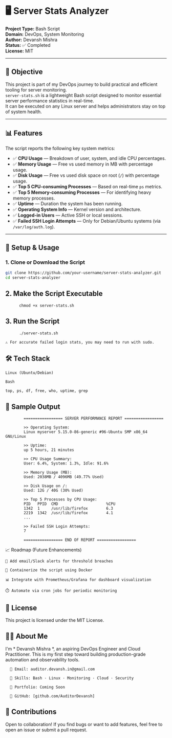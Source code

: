 # 🖥️ Server Stats Analyzer

**Project Type:** Bash Script  
**Domain:** DevOps, System Monitoring  
**Author:** Devansh Mishra  
**Status:** ✅ Completed  
**License:** MIT

---

## 🎯 Objective

This project is part of my DevOps journey to build practical and efficient tooling for server monitoring.  
`server-stats.sh` is a lightweight Bash script designed to monitor essential server performance statistics in real-time.  
It can be executed on any Linux server and helps administrators stay on top of system health.

---

## 📊 Features

The script reports the following key system metrics:

- ✅ **CPU Usage** — Breakdown of user, system, and idle CPU percentages.
- ✅ **Memory Usage** — Free vs used memory in MB with percentage usage.
- ✅ **Disk Usage** — Free vs used disk space on root (`/`) with percentage usage.
- ✅ **Top 5 CPU-consuming Processes** — Based on real-time `ps` metrics.
- ✅ **Top 5 Memory-consuming Processes** — For identifying heavy memory processes.
- ✅ **Uptime** — Duration the system has been running.
- ✅ **Operating System Info** — Kernel version and architecture.
- ✅ **Logged-in Users** — Active SSH or local sessions.
- ✅ **Failed SSH Login Attempts** — Only for Debian/Ubuntu systems (via `/var/log/auth.log`).

---

## 🚀 Setup & Usage

### 1. Clone or Download the Script

```bash
git clone https://github.com/your-username/server-stats-analyzer.git
cd server-stats-analyzer
```
## 2. Make the Script Executable
```
      chmod +x server-stats.sh
```
## 3. Run the Script
```
      ./server-stats.sh
```
    ⚠️ For accurate failed login stats, you may need to run with sudo.

## 🛠 Tech Stack

    Linux (Ubuntu/Debian)

    Bash

    top, ps, df, free, who, uptime, grep

## 📂 Sample Output
```
        ================= SERVER PERFORMANCE REPORT =================
        
        >> Operating System:
        Linux myserver 5.15.0-86-generic #96-Ubuntu SMP x86_64 GNU/Linux
        
        >> Uptime:
        up 5 hours, 21 minutes
        
        >> CPU Usage Summary:
        User: 6.4%, System: 1.3%, Idle: 91.6%
        
        >> Memory Usage (MB):
        Used: 2038MB / 4096MB (49.77% Used)
        
        >> Disk Usage on /:
        Used: 12G / 40G (30% Used)
        
        >> Top 5 Processes by CPU Usage:
        PID   PPID  CMD                     %CPU
        1342  1     /usr/lib/firefox        6.3
        2219  1342  /usr/lib/firefox        4.1
        ...
        
        >> Failed SSH Login Attempts:
        7
        
        ================= END OF REPORT =================
```
📈 Roadmap (Future Enhancements)

    🔔 Add email/Slack alerts for threshold breaches

    🐳 Containerize the script using Docker

    📊 Integrate with Prometheus/Grafana for dashboard visualization

    ⏱️ Automate via cron jobs for periodic monitoring

## 📜 License

   This project is licensed under the MIT License.


## 🙋‍♂️ About Me
  
  I'm * Devansh Mishra *, an aspiring DevOps Engineer and Cloud Practitioner.
  This is my first step toward building production-grade automation and observability tools.
  
      📧 Email: auditor.devansh.in@gmail.com
  
      🧠 Skills: Bash · Linux · Monitoring · Cloud · Security
  
      🔗 Portfolio: Coming Soon
  
      🐙 GitHub: [github.com/AuditorDevansh]
  
   ## 🤝 Contributions

Open to collaboration! If you find bugs or want to add features, feel free to open an issue or submit a pull request.

